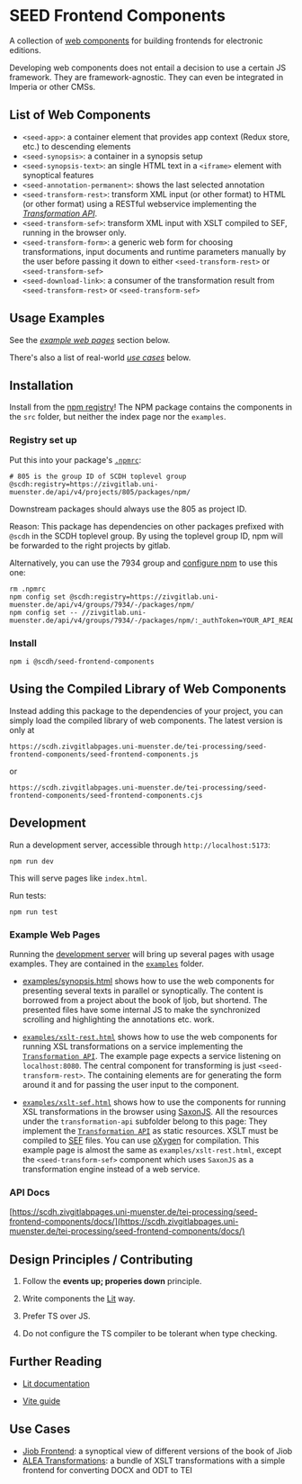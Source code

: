# SEED Frontend Components

A collection of [web
components](https://developer.mozilla.org/en-US/docs/Web/API/Web_components)
for building frontends for electronic editions.

Developing web components does not entail a decision to use a certain
JS framework. They are framework-agnostic.  They can even be
integrated in Imperia or other CMSs.

## List of Web Components

- `<seed-app>`: a container element that provides app context (Redux
  store, etc.) to descending elements
- `<seed-synopsis>`: a container in a synopsis setup
- `<seed-synopsis-text>`: an single HTML text in a `<iframe>` element
  with synoptical features
- `<seed-annotation-permanent>`: shows the last selected annotation
- `<seed-transform-rest>`: transform XML input (or other format) to
  HTML (or other format) using a RESTful webservice implementing the
  [*Transformation API*](transformation-api.md).
- `<seed-transform-sef>`: transform XML input with XSLT compiled to
  SEF, running in the browser only.
- `<seed-transform-form>`: a generic web form for choosing
  transformations, input documents and runtime parameters manually by
  the user before passing it down to either `<seed-transform-rest>` or
  `<seed-transform-sef>`
- `<seed-download-link>`: a consumer of the transformation result from
  `<seed-transform-rest>` or `<seed-transform-sef>`


## Usage Examples

See the  [*example web pages*](#example-web-pages) section below.

There's also a list of real-world [*use cases*](#use-cases) below.

## Installation

Install from the [npm registry](-/packages/6733)! The NPM package
contains the components in the `src` folder, but neither the index
page nor the `examples`.

### Registry set up

Put this into your package's [`.npmrc`](https://docs.npmjs.com/cli/v9/configuring-npm/npmrc):

```shell
# 805 is the group ID of SCDH toplevel group
@scdh:registry=https://zivgitlab.uni-muenster.de/api/v4/projects/805/packages/npm/
```

Downstream packages should always use the 805 as project ID.

Reason: This package has dependencies on other packages prefixed with
`@scdh` in the SCDH toplevel group. By using the toplevel group ID,
npm will be forwarded to the right projects by gitlab.

Alternatively, you can use the 7934 group and [configure
npm](https://docs.gitlab.com/ee/user/packages/npm_registry/#publishing-a-package-via-the-command-line)
to use this one:

```
rm .npmrc
npm config set @scdh:registry=https://zivgitlab.uni-muenster.de/api/v4/groups/7934/-/packages/npm/
npm config set -- //zivgitlab.uni-muenster.de/api/v4/groups/7934/-/packages/npm/:_authToken=YOUR_API_READ_TOKEN 
```



### Install

```shell
npm i @scdh/seed-frontend-components
```

## Using the Compiled Library of Web Components

Instead adding this package to the dependencies of your project, you
can simply load the compiled library of web components. The latest
version is only at

```
https://scdh.zivgitlabpages.uni-muenster.de/tei-processing/seed-frontend-components/seed-frontend-components.js
```

or

```
https://scdh.zivgitlabpages.uni-muenster.de/tei-processing/seed-frontend-components/seed-frontend-components.cjs
```


## Development

Run a development server, accessible through `http://localhost:5173`:

```shell
npm run dev
```

This will serve pages like `index.html`.

Run tests:

```shell
npm run test
```
### Example Web Pages

Running the [development server](#development) will bring up several
pages with usage examples. They are contained in the
[`examples`](examples) folder.

- [examples/synopsis.html](examples/synopsis.html) shows how to use
  the web components for presenting several texts in parallel or
  synoptically. The content is borrowed from a project about the book
  of Ijob, but shortend. The presented files have some internal JS to
  make the synchronized scrolling and highlighting the annotations
  etc. work.

- [`examples/xslt-rest.html`](examples/xslt.html) shows how to use the
  web components for running XSL transformations on a service
  implementing the [`Transformation API`](transformation-api.js). The
  example page expects a service listening on `localhost:8080`. The
  central component for transforming is just
  `<seed-transform-rest>`. The containing elements are for generating
  the form around it and for passing the user input to the component.

- [`examples/xslt-sef.html`](examples/sef.html) shows how to use the
  components for running XSL transformations in the browser using
  [SaxonJS](https://www.saxonica.com/saxon-js/documentation2/index.html#!about). All
  the resources under the `transformation-api` subfolder belong to
  this page: They implement the [`Transformation
  API`](transformation-api.md) as static resources. XSLT must be
  compiled to
  [SEF](https://www.saxonica.com/saxon-js/documentation2/index.html#!about)
  files. You can use
  [oXygen](https://www.oxygenxml.com/doc/versions/25.1/ug-editor/topics/compile-xsl-for-saxon-x-tools.html)
  for compilation. This example page is almost the same as
  `examples/xslt-rest.html`, except the `<seed-transform-sef>`
  component which uses `SaxonJS` as a transformation engine instead of
  a web service.

### API Docs

[https://scdh.zivgitlabpages.uni-muenster.de/tei-processing/seed-frontend-components/docs/](https://scdh.zivgitlabpages.uni-muenster.de/tei-processing/seed-frontend-components/docs/)


## Design Principles / Contributing

1. Follow the **events up; properies down** principle.

1. Write components the [Lit](https://lit.dev/docs/) way.

1. Prefer TS over JS.

1. Do not configure the TS compiler to be tolerant when type checking.

## Further Reading

- [Lit documentation](https://lit.dev/docs/)

- [Vite guide](https://vitejs.dev/guide/)

## Use Cases

- [Jiob Frontend](https://zivgitlab.uni-muenster.de/SCDH/schnocks-ijob/hiob-synopsis-frontend): a synoptical view of different versions of the book of Jiob
- [ALEA Transformations](https://zivgitlab.uni-muenster.de/SCDH/hees-alea/alea-transformations): a bundle of XSLT transformations with a simple frontend for converting DOCX and ODT to TEI

